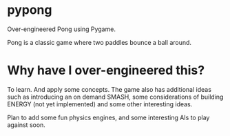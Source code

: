 # pypong
Over-engineered Pong using Pygame.

Pong is a classic game where two paddles bounce a ball around.

# Why have I over-engineered this?
To learn. And apply some concepts. The game also has additional ideas such as introducing an on demand SMASH, some considerations of building ENERGY (not yet implemented) and some other interesting ideas. 

Plan to add some fun physics engines, and some interesting AIs to play against soon.
